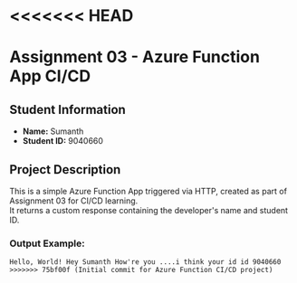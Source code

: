 <<<<<<< HEAD
=======
# Assignment 03 - Azure Function App CI/CD

##  Student Information
- **Name:** Sumanth  
- **Student ID:** 9040660

##  Project Description
This is a simple Azure Function App triggered via HTTP, created as part of Assignment 03 for CI/CD learning.  
It returns a custom response containing the developer's name and student ID.

### Output Example:
```text
Hello, World! Hey Sumanth How're you ....i think your id id 9040660
>>>>>>> 75bf00f (Initial commit for Azure Function CI/CD project)
